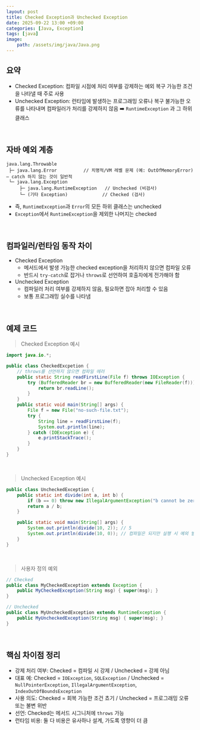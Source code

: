 ```yaml
---
layout: post
title: Checked Exception과 Unchecked Exception
date: 2025-09-22 13:00 +09:00
categories: [Java, Exception]
tags: [java]
image: 
    path: /assets/img/java/Java.png
---
```


## 요약 

- Checked Exception: 컴파일 시점에 처리 여부를 강제하는 예외 복구 가능한 조건을 나타낼 때 주로 사용
- Unchecked Exception: 런타임에 발생하는 프로그래밍 오류나 복구 불가능한 오류를 나타내며 컴파일러가 처리를 강제하지 않음 ➡️ `RuntimeException` 과 그 하위 클래스

<br>

## 자바 예외 계층

```text plain
java.lang.Throwable
 ├─ java.lang.Error          // 치명적/VM 레벨 문제 (예: OutOfMemoryError) — catch 하지 않는 것이 일반적
 └─ java.lang.Exception
     ├─ java.lang.RuntimeException   // Unchecked (비검사)
     └─ (기타 Exception)             // Checked (검사)
```

- 즉, `RuntimeException`과 `Error`의 모든 하위 클래스는 unchecked
- `Exception`에서 `RuntimeException`을 제외한 나머지는 checked

<br>

## 컴파일러/런타임 동작 차이

- Checked Exception
  - 메서드에서 발생 가능한 checked exception을 처리하지 않으면 컴파일 오류
  - 반드시 `try-catch`로 잡거나 `throws`로 선언하여 호출자에게 전가해야 함
- Unchecked Exception
  - 컴파일러 처리 여부를 강제하지 않음, 필요하면 잡아 처리할 수 있음
  - 보통 프로그래밍 실수를 나타냄

<br>

## 예제 코드

> Checked Exception 예시

```java
import java.io.*;

public class CheckedExcpetion {
    // throws를 선언하지 않으면 컴파일 에러
    public static String readFirstLine(File f) throws IOException {
        try (BufferedReader br = new BufferedReader(new FileReader(f))) {
            return br.readLine();
        }
    }
    public static void main(String[] args) {
        File f = new File("no-such-file.txt");
        try {
            String line = readFirstLine(f);
            System.out.println(line);
        } catch (IOException e) {
            e.printStackTrace();
        }
    }
}
```

<br>

> Unchecked Exception 예시

```java
public class UncheckedException {
    public static int divide(int a, int b) {
        if (b == 0) throw new IllegalArgumentException("b cannot be zero");
        return a / b;
    }

    public static void main(String[] args) {
        System.out.println(divide(10, 2)); // 5
        System.out.println(divide(10, 0)); // 컴파일은 되지만 실행 시 예외 발생
    }
}
```

<br>

> 사용자 정의 예외

```java
// Checked
public class MyCheckedException extends Exception {
    public MyCheckedException(String msg) { super(msg); }
}

// Unchecked
public class MyUncheckedException extends RuntimeException {
    public MyUncheckedException(String msg) { super(msg); }
}
```

<br>

## 핵심 차이점 정리

- 강제 처리 여부: Checked = 컴파일 시 강제 / Unchecked = 강제 아님
- 대표 예: Checked = `IOException`, `SQLException` / Unchecked = `NullPointerException`, `IllegalArgumentException`, `IndexOutOfBoundsException`
- 사용 의도: Checked = 회복 가능한 조건 쵸기 / Unchecked = 프로그래밍 오류 또는 불변 위반
- 선언: Checked는 메서드 시그니처에 `throws` 가능
- 런타임 비용: 둘 다 비용은 유사하나 설계, 가도록 영향이 더 큼
